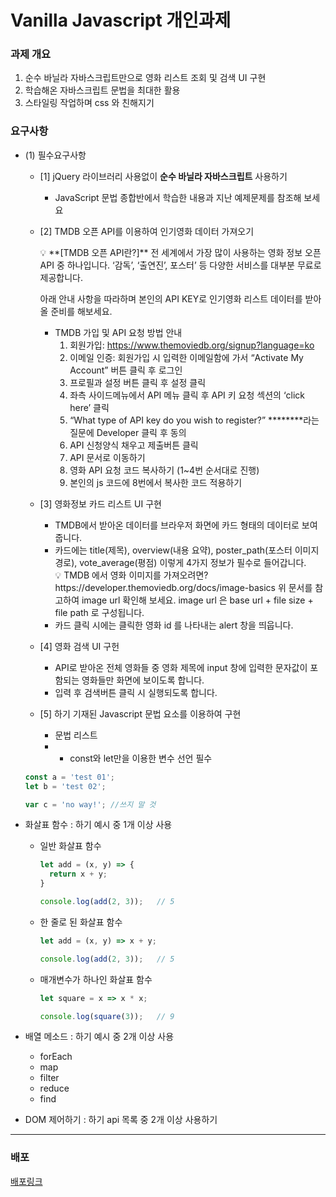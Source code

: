 # Vanilla Javascript 개인과제

### 과제 개요
1. 순수 바닐라 자바스크립트만으로 영화 리스트 조회 및 검색 UI 구현
2. 학습해온 자바스크립트 문법을 최대한 활용
3. 스타일링 작업하며 css 와 친해지기

### 요구사항

- (1) 필수요구사항
    - [1] jQuery 라이브러리 사용없이 **순수 바닐라 자바스크립트** 사용하기
        - JavaScript 문법 종합반에서 학습한 내용과 지난 예제문제를 참조해 보세요
    - [2] TMDB 오픈 API를 이용하여 인기영화 데이터 가져오기

        <aside>
        💡 **[TMDB 오픈 API란?]**
        전 세계에서 가장 많이 사용하는 영화 정보 오픈 API 중 하나입니다. ‘감독’, ‘출연진’, 포스터’ 등 다양한 서비스를 대부분 무료로 제공합니다.

      아래 안내 사항을 따라하며 본인의 API KEY로 인기영화 리스트 데이터를 받아올 준비를 해보세요.

        - TMDB 가입 및 API 요청 방법 안내
            1. 회원가입: https://www.themoviedb.org/signup?language=ko
            2. 이메일 인증: 회원가입 시 입력한 이메일함에 가서 “Activate My Account” 버튼 클릭 후 로그인
            3. 프로필과 설정 버튼 클릭 후 설정 클릭
            4. 좌측 사이드메뉴에서 API 메뉴 클릭 후 API 키 요청 섹션의 ‘click here’ 클릭
            5. “What type of API key do you wish to register?” ********라는 질문에 Developer 클릭 후 동의
            6. API 신청양식 채우고 제출버튼 클릭
            7. API 문서로 이동하기
            8. 영화 API 요청 코드 복사하기 (1~4번 순서대로 진행)
            9. 본인의 js 코드에 8번에서 복사한 코드 적용하기
        </aside>

    - [3] 영화정보 카드 리스트 UI 구현
        - TMDB에서 받아온 데이터를 브라우저 화면에 카드 형태의 데이터로 보여줍니다.
        - 카드에는 title(제목), overview(내용 요약), poster_path(포스터 이미지 경로), vote_average(평점) 이렇게 4가지 정보가 필수로 들어갑니다.
            <aside>
            💡 TMDB 에서 영화 이미지를 가져오려면?
            https://developer.themoviedb.org/docs/image-basics
            위 문서를 참고하여 image url 확인해 보세요.
            image url 은 base url + file size + file path 로 구성됩니다.
            </aside>
        - 카드 클릭 시에는 클릭한 영화 id 를 나타내는 alert 창을 띄웁니다.

    - [4] 영화 검색 UI 구헌
        - API로 받아온 전체 영화들 중 영화 제목에 input 창에 입력한 문자값이 포함되는 영화들만 화면에 보이도록 합니다.
        - 입력 후 검색버튼 클릭 시 실행되도록 합니다.
    - [5] 하기 기재된 Javascript 문법 요소를 이용하여 구현
        - 문법 리스트
        - - const와 let만을 이용한 변수 선언 필수

    ```jsx
    const a = 'test 01';
    let b = 'test 02';
    
    var c = 'no way!'; //쓰지 말 것
    ```

- 화살표 함수 : 하기 예시 중 1개 이상 사용
    - 일반 화살표 함수

        ```jsx
        let add = (x, y) => {
          return x + y;
        }
        
        console.log(add(2, 3));   // 5
        ```

    - 한 줄로 된 화살표 함수

        ```jsx
        let add = (x, y) => x + y;
        
        console.log(add(2, 3));   // 5
        ```

    - 매개변수가 하나인 화살표 함수

        ```jsx
        let square = x => x * x;
        
        console.log(square(3));   // 9
        ```

- 배열 메소드 : 하기 예시 중 2개 이상 사용
    - forEach
    - map
    - filter
    - reduce
    - find
- DOM 제어하기 : 하기 api 목록 중 2개 이상 사용하기

---

### 배포
[배포링크](https://movies-rating-c1n2fs1vu-yeolsss-projects.vercel.app/)